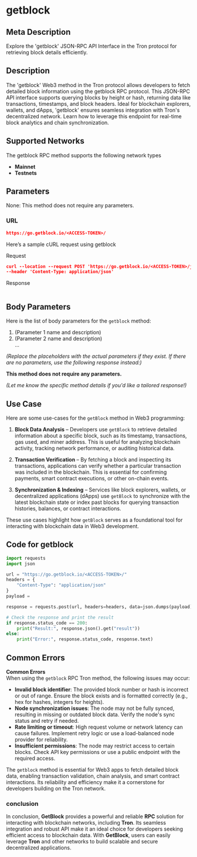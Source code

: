 # getblock


## Meta Description
Explore the 'getblock' JSON-RPC API Interface in the Tron protocol for retrieving block details efficiently.

## Description
The 'getblock' Web3 method in the Tron protocol allows developers to fetch detailed block information using the getblock RPC protocol. This JSON-RPC API interface supports querying blocks by height or hash, returning data like transactions, timestamps, and block headers. Ideal for blockchain explorers, wallets, and dApps, 'getblock' ensures seamless integration with Tron's decentralized network. Learn how to leverage this endpoint for real-time block analytics and chain synchronization.

## Supported Networks
The getblock RPC method supports the following network types
- **Mainnet**
- **Testnets**

## Parameters

None: This method does not require any parameters.

### URL
```json
https://go.getblock.io/<ACCESS-TOKEN>/
```
Here’s a sample cURL request using getblock

Request
```json
curl --location --request POST 'https://go.getblock.io/<ACCESS-TOKEN>/jsonrpc' 
--header 'Content-Type: application/json' 

```

Response
```json


```
## Body Parameters

Here is the list of body parameters for the `getblock` method:  

1. (Parameter 1 name and description)  
2. (Parameter 2 name and description)  
...  

*(Replace the placeholders with the actual parameters if they exist. If there are no parameters, use the following response instead:)*  

**This method does not require any parameters.**  

*(Let me know the specific method details if you'd like a tailored response!)*

## Use Case

Here are some use-cases for the `getBlock` method in Web3 programming:  

1. **Block Data Analysis** – Developers use `getBlock` to retrieve detailed information about a specific block, such as its timestamp, transactions, gas used, and miner address. This is useful for analyzing blockchain activity, tracking network performance, or auditing historical data.  

2. **Transaction Verification** – By fetching a block and inspecting its transactions, applications can verify whether a particular transaction was included in the blockchain. This is essential for confirming payments, smart contract executions, or other on-chain events.  

3. **Synchronization & Indexing** – Services like block explorers, wallets, or decentralized applications (dApps) use `getBlock` to synchronize with the latest blockchain state or index past blocks for querying transaction histories, balances, or contract interactions.  

These use cases highlight how `getBlock` serves as a foundational tool for interacting with blockchain data in Web3 development.

## Code for getblock


```python
import requests
import json

url = "https://go.getblock.io/<ACCESS-TOKEN>/"
headers = {
    "Content-Type": "application/json"
}
payload = 

response = requests.post(url, headers=headers, data=json.dumps(payload))

# Check the response and print the result
if response.status_code == 200:
    print("Result:", response.json().get("result"))
else:
    print("Error:", response.status_code, response.text)
```
## Common Errors

**Common Errors**  
When using the `getblock` RPC Tron method, the following issues may occur:  
- **Invalid block identifier**: The provided block number or hash is incorrect or out of range. Ensure the block exists and is formatted correctly (e.g., hex for hashes, integers for heights).  
- **Node synchronization issues**: The node may not be fully synced, resulting in missing or outdated block data. Verify the node's sync status and retry if needed.  
- **Rate limiting or timeout**: High request volume or network latency can cause failures. Implement retry logic or use a load-balanced node provider for reliability.  
- **Insufficient permissions**: The node may restrict access to certain blocks. Check API key permissions or use a public endpoint with the required access.  

The `getblock` method is essential for Web3 apps to fetch detailed block data, enabling transaction validation, chain analysis, and smart contract interactions. Its reliability and efficiency make it a cornerstone for developers building on the Tron network.

### conclusion

In conclusion, **GetBlock** provides a powerful and reliable **RPC** solution for interacting with blockchain networks, including **Tron**. Its seamless integration and robust API make it an ideal choice for developers seeking efficient access to blockchain data. With **GetBlock**, users can easily leverage **Tron** and other networks to build scalable and secure decentralized applications.
